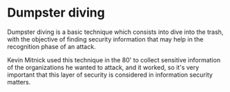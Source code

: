 # Dumpster diving

Dumpster diving is a basic technique which consists into dive into the trash, with the objective of finding security information that may help in the recognition phase of an attack.

Kevin Mitnick used this technique in the 80' to collect sensitive information of the organizations he wanted to attack, and it worked, so it's very important that this layer of security is considered in information security matters.

